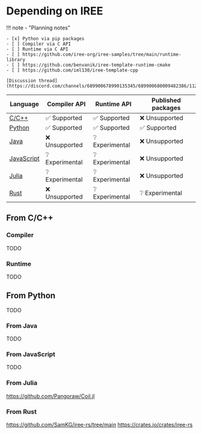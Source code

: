 # Depending on IREE

!!! note - "Planning notes"

    - [x] Python via pip packages
    - [ ] Compiler via C API
    - [ ] Runtime via C API
    - [ ] https://github.com/iree-org/iree-samples/tree/main/runtime-library
    - [ ] https://github.com/benvanik/iree-template-runtime-cmake
    - [ ] https://github.com/iml130/iree-template-cpp

    [Discussion thread](https://discord.com/channels/689900678990135345/689900680009482386/1123726574525612032)


Language | Compiler API | Runtime API | Published packages
-------- | ------------ | ----------- | ------------------
[C/C++](#from-cc) | :white_check_mark: Supported | :white_check_mark: Supported | :x: Unsupported
[Python](#from-python) | :white_check_mark: Supported | :white_check_mark: Supported | :white_check_mark: Supported
[Java](#from-java) | :x: Unsupported | :grey_question: Experimental | :x: Unsupported
[JavaScript](#from-javascript) | :grey_question: Experimental | :grey_question: Experimental | :x: Unsupported
[Julia](#from-julia) | :grey_question: Experimental | :grey_question: Experimental | :x: Unsupported
[Rust](#from-rust) | :x: Unsupported | :grey_question: Experimental | :grey_question: Experimental

## From C/C++

### Compiler

TODO

### Runtime

TODO

## From Python

TODO

### From Java

TODO

### From JavaScript

TODO

### From Julia

https://github.com/Pangoraw/Coil.jl

### From Rust

https://github.com/SamKG/iree-rs/tree/main
https://crates.io/crates/iree-rs

